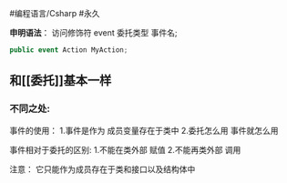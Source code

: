 #编程语言/Csharp #永久 

**申明语法**： 访问修饰符 event 委托类型 事件名;
```csharp
public event Action MyAction;
```
## 和[[委托]]基本一样
### 不同之处:

事件的使用：
1.事件是作为 成员变量存在于类中
2.委托怎么用 事件就怎么用

事件相对于委托的区别:
1.不能在类外部 赋值
2.不能再类外部 调用

注意：
它只能作为成员存在于类和接口以及结构体中
